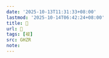 ```yaml
---
date: '2025-10-13T11:31:33+08:00'
lastmod: '2025-10-14T06:42:24+08:00'
title: 󰩸
url: 󰩸
tags: [䙕]
src: GHZR
note:
---
```

